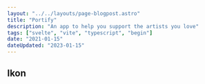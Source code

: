 ```yaml
---
layout: "../../layouts/page-blogpost.astro"
title: "Portify"
description: "An app to help you support the artists you love"
tags: ["svelte", "vite", "typescript", "begin"]
date: "2021-01-15"
dateUpdated: "2023-01-15"
---
```


## Ikon
